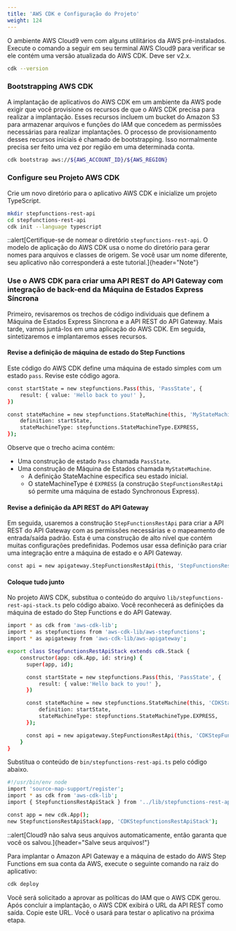```yaml
---
title: 'AWS CDK e Configuração do Projeto'
weight: 124
---
```


O ambiente AWS Cloud9 vem com alguns utilitários da AWS pré-instalados. Execute o comando a seguir em seu terminal AWS Cloud9 para verificar se ele contém uma versão atualizada do AWS CDK. Deve ser v2.x.

```bash
cdk --version
```

### Bootstrapping AWS CDK

A implantação de aplicativos do AWS CDK em um ambiente da AWS pode exigir que você provisione os recursos de que o AWS CDK precisa para realizar a implantação. Esses recursos incluem um bucket do Amazon S3 para armazenar arquivos e funções do IAM que concedem as permissões necessárias para realizar implantações. O processo de provisionamento desses recursos iniciais é chamado de bootstrapping. Isso normalmente precisa ser feito uma vez por região em uma determinada conta.

```bash
cdk bootstrap aws://${AWS_ACCOUNT_ID}/${AWS_REGION}
```

### Configure seu Projeto AWS CDK

Crie um novo diretório para o aplicativo AWS CDK e inicialize um projeto TypeScript.

```bash
mkdir stepfunctions-rest-api
cd stepfunctions-rest-api
cdk init --language typescript
```

::alert[Certifique-se de nomear o diretório `stepfunctions-rest-api`. O modelo de aplicação do AWS CDK usa o nome do diretório para gerar nomes para arquivos e classes de origem. Se você usar um nome diferente, seu aplicativo não corresponderá a este tutorial.]{header="Note"}

### Use o AWS CDK para criar uma API REST do API Gateway com integração de back-end da Máquina de Estados Express Síncrona

Primeiro, revisaremos os trechos de código individuais que definem a Máquina de Estados Express Síncrona e a API REST do API Gateway. Mais tarde, vamos juntá-los em uma aplicação do AWS CDK. Em seguida, sintetizaremos e implantaremos esses recursos.

#### Revise a definição de máquina de estado do Step Functions

Este código do AWS CDK define uma máquina de estado simples com um estado `pass`. Revise este código agora.

```bash
const startState = new stepfunctions.Pass(this, 'PassState', {
    result: { value: 'Hello back to you!' },
})

const stateMachine = new stepfunctions.StateMachine(this, 'MyStateMachine', {
    definition: startState,
    stateMachineType: stepfunctions.StateMachineType.EXPRESS,
});
```

Observe que o trecho acima contém:

- Uma construção de estado `Pass` chamada `PassState`.
- Uma construção de Máquina de Estados chamada `MyStateMachine`.
    - A definição StateMachine especifica seu estado inicial.
    - O stateMachineType é `EXPRESS` (a construção `StepFunctionsRestApi` só permite uma máquina de estado Synchronous Express).

#### Revise a definição da API REST do API Gateway

Em seguida, usaremos a construção `StepFunctionsRestApi` para criar a API REST do API Gateway com as permissões necessárias e o mapeamento de entrada/saída padrão. Esta é uma construção de alto nível que contém muitas configurações predefinidas. Podemos usar essa definição para criar uma integração entre a máquina de estado e o API Gateway.

```bash
const api = new apigateway.StepFunctionsRestApi(this, 'StepFunctionsRestApi', { stateMachine: stateMachine });
```

#### Coloque tudo junto

No projeto AWS CDK, substitua o conteúdo do arquivo `lib/stepfunctions-rest-api-stack.ts` pelo código abaixo. Você reconhecerá as definições da máquina de estado do Step Functions e do API Gateway.

```bash
import * as cdk from 'aws-cdk-lib';
import * as stepfunctions from 'aws-cdk-lib/aws-stepfunctions';
import * as apigateway from 'aws-cdk-lib/aws-apigateway';

export class StepfunctionsRestApiStack extends cdk.Stack {
    constructor(app: cdk.App, id: string) {
      super(app, id);

      const startState = new stepfunctions.Pass(this, 'PassState', {
          result: { value:'Hello back to you!' },
      })

      const stateMachine = new stepfunctions.StateMachine(this, 'CDKStateMachine', {
          definition: startState,
          stateMachineType: stepfunctions.StateMachineType.EXPRESS,
      });

      const api = new apigateway.StepFunctionsRestApi(this, 'CDKStepFunctionsRestApi', { stateMachine: stateMachine });
    }
}
```

Substitua o conteúdo de `bin/stepfunctions-rest-api.ts` pelo código abaixo.

```bash
#!/usr/bin/env node
import 'source-map-support/register';
import * as cdk from 'aws-cdk-lib';
import { StepfunctionsRestApiStack } from '../lib/stepfunctions-rest-api-stack';

const app = new cdk.App();
new StepfunctionsRestApiStack(app, 'CDKStepfunctionsRestApiStack');
```

::alert[Cloud9 não salva seus arquivos automaticamente, então garanta que você os salvou.]{header="Salve seus arquivos!"}

Para implantar o Amazon API Gateway e a máquina de estado do AWS Step Functions em sua conta da AWS, execute o seguinte comando na raiz do aplicativo:
```bash
cdk deploy
```

Você será solicitado a aprovar as políticas do IAM que o AWS CDK gerou. Após concluir a implantação, o AWS CDK exibirá o URL da API REST como saída. Copie este URL. Você o usará para testar o aplicativo na próxima etapa.
